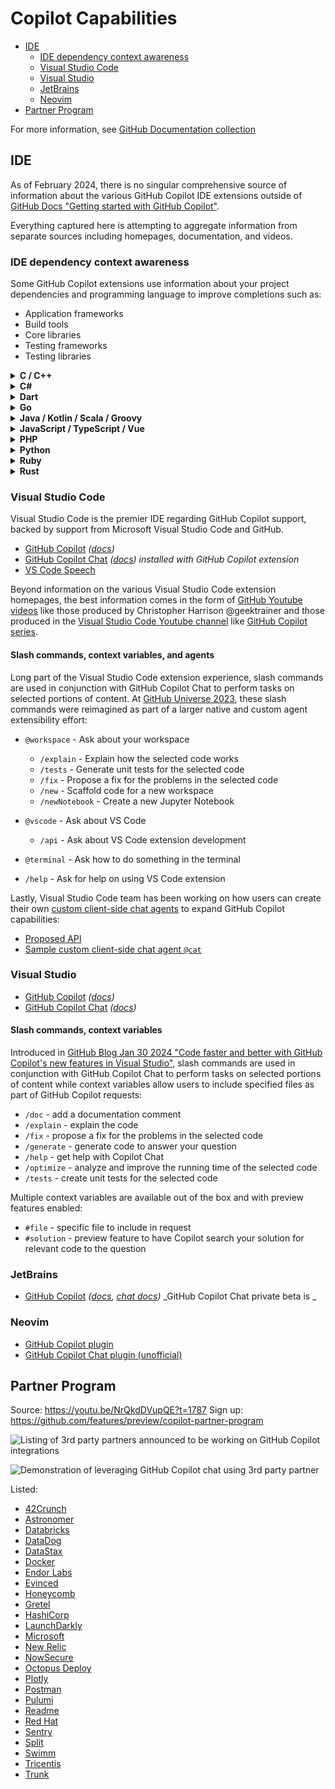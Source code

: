 # Copilot Capabilities

- [IDE](#ide)
  - [IDE dependency context awareness](#ide-dependency-context-awareness)
  - [Visual Studio Code](#visual-studio-code)
  - [Visual Studio](#visual-studio)
  - [JetBrains](#jetbrains)
  - [Neovim](#neovim)
- [Partner Program](#partner-program)

For more information, see [GitHub Documentation collection](documentation.md)

## IDE

As of February 2024, there is no singular comprehensive source of information about the various GitHub Copilot IDE extensions outside of
[GitHub Docs "Getting started with GitHub Copilot"](https://docs.github.com/en/copilot/using-github-copilot/getting-started-with-github-copilot).

Everything captured here is attempting to aggregate information from separate sources including homepages, documentation, and videos.

### IDE dependency context awareness

Some GitHub Copilot extensions use information about your project dependencies and programming language to improve completions such as:

- Application frameworks
- Build tools
- Core libraries
- Testing frameworks
- Testing libraries

<details>
<summary>
  <b>C / C++</b>
</summary>
<p>

**Application frameworks**

- libc
- libcurl
- libevent
- libuv
- openssl
- zlib

**Build tools**

- autotools
- clang
- cmake
- gcc
- make
- meson
- ninja

**Core libraries**

- libjpeg
- libpng
- libxml2
- mysql
- postgres
- sqlite

**Testing frameworks**

- check
- cmocka
- criterion
- ctest
- minunit
- unity

**Testing libraries**

- cmock
- fakeit
- fff
- trompeloil

</p>
</details> 

<details>
<summary>
  <b>C#</b>
</summary>
<p>

**Application frameworks**

- Microsoft.AspNetCore.App
- Microsoft.NETCore.App

**Build tools**

- Cake
- dotnet
- MSBuild

**Core libraries**

- AutoMapper
- Dapper
- EntityFramework
- FlientValidation
- Hangfire
- MassTransit
- MediatR
- Microsoft.Extensions.Configuration
- Microsoft.Extensions.DependencyInjection
- Microsoft.Extensions.Http
- Microsoft.Extensions.Logging
- Newtonsoft.Json
- Polly
- RabbitMQ.Client
- Serilog

**Testing frameworks**

- NUnit
- SpecFlow
- xunit

**Testing libraries**

- Bogus
- FluentAssertions
- Moq
- RestSharp
- Swashbuckle.AspNetCore

</p>
</details> 

<details>
<summary>
  <b>Dart</b>
</summary>
<p>

**Application frameworks**

- AngularDar
- Flutter

**Build tools**

- build_runner
- pub

**Core libraries**

- dartx
- dio
- equatable
- freezed
- get_it
- hive
- http
- intl
- json_serializable
- moor
- path
- provider
- rxdart

**Testing frameworks**

- flutter_test
- test

**Testing libraries**

- bloc_test
- mockito

</p>
</details> 

<details>
<summary>
  <b>Go</b>
</summary>
<p>

**Application frameworks**

- astaxie/beego
- gin-gonic/gin
- go-chi/chi
- go-martini/martini
- gobuffalo/buffalo
- goji/goji
- gorilla/mux
- hoisie/web
- labstack/echo
- revel/revel

**Build tools**

- ant
- bazel
- boot
- go
- grade
- grunt
- leiningen
- make
- maven
- sbt

**Core libraries**

- encoding/json
- fmt
- io
- math
- net/http
- sort
- strconv
- strings
- time

**Testing frameworks**

- DATA-DOG/godog
- gopkg.in/check.v1
- onsi/ginkgo
- onsi/gomega
- rjeczalik/gotest
- smartystreets/goconvey
- stesla/gospec
- stretchr/testify

**Testing libraries**

- DATA-DOG/godog
- golang/mock
- gopkg.in/check.v1
- onsi/ginkgo
- onsi/gomega
- rjeczalik/gotest
- smartystreets/goconvey
- stesla/gospec
- stretchr/testify

</p>
</details> 

<details>
<summary>
  <b>Java / Kotlin / Scala / Groovy</b>
</summary>
<p>

**Application frameworks**

- [Apache Struts](https://struts.apache.org/)
- [Apache Wicket](https://wicket.apache.org/)
- [Gradle](https://gradle.org/)
- [Grails](https://grails.org/)
- [Hibernate](https://hibernate.org/)
- [Jakarta EE](https://jakarta.ee/)
- [Java EE](https://www.oracle.com/java/technologies/java-ee-glance.html)
- [JavaServer Faces](https://www.oracle.com/java/technologies/javaserverfaces.html)
- [Spring Boot](https://spring.io/projects/spring-boot)

**Build tools**

- [Maven](https://maven.apache.org/)

**Core libraries**

- [Apache Commons Collections](https://commons.apache.org/proper/commons-collections/)
- [Apache Commons IO](https://commons.apache.org/proper/commons-io/)
- [Apache Commons Lang](https://commons.apache.org/proper/commons-lang/)
- [Apache Commons Math](https://commons.apache.org/proper/commons-math/)
- [Apache Commons Net](https://commons.apache.org/proper/commons-net/)
- [Apache POI](https://poi.apache.org/)
- [Google Gson](https://github.com/google/gson)
- [Google Guava](https://github.com/google/guava)
- [Jackson](https://github.com/FasterXML/jackson)
- [Joda-Time](https://www.joda.org/joda-time/)

**Testing frameworks**

- [Arquillian](https://arquillian.org/)
- [Cucumber](https://cucumber.io/)
- [JUnit 4](https://junit.org/junit4/)
- [JUnit 5](https://junit.org/junit5/)
- [Spock](https://spockframework.org/)
- [TestNG](https://testng.org/)

**Testing libraries**

- [AssertJ](https://assertj.github.io/doc/)
- [DBUnit](https://www.dbunit.org/)
- [EasyMock](https://easymock.org/)
- [Gatling](https://gatling.io/)
- [Greenmail](https://greenmail-mail-test.github.io/greenmail/)
- [Hamcrest](https://hamcrest.org/)
- [HTMLUnit](https://htmlunit.sourceforge.io/)
- [JMeter](https://jmeter.apache.org/)
- [JMock](http://jmock.org/)
- [JMockit](https://jmockit.github.io/)
- [Mockito](https://site.mockito.org/)
- [PowerMock](https://powermock.github.io/)
- [REST-Assured](https://rest-assured.io/)
- [Selenium](https://www.selenium.dev/)
- [WireMock](https://wiremock.org/)

</p>
</details> 

<details>
<summary>
  <b>JavaScript / TypeScript / Vue</b>
</summary>
<p>

**Application frameworks**

- [Angular](https://www.npmjs.com/package/@angular/core)
- [Aurelia](https://www.npmjs.com/package/aurelia)
- [Backbone.js](https://www.npmjs.com/package/backbone)
- [Dojo Toolkist](https://www.npmjs.com/package/dojo)
- [Ember](https://www.npmjs.com/package/ember-source)
- [Hyperapp](https://www.npmjs.com/package/hyperapp)
- [Inferno](https://www.npmjs.com/package/inferno)
- [Knockout.js](https://www.npmjs.com/package/knockout)
- [Marionette.js](https://www.npmjs.com/package/marionette)
- [Marko.js](https://www.npmjs.com/package/marko)
- [Meteor](https://www.npmjs.com/package/meteor)
- [Mithril.js](https://www.npmjs.com/package/mithril)
- [Moon.js](https://www.npmjs.com/package/moon)
- [Node.js](https://nodejs.org/en)
- [Polymer](https://www.npmjs.com/package/@polymer/polymer)
- [Preact](https://www.npmjs.com/package/preact)
- [React Native](https://www.npmjs.com/package/react-native)
- [React](https://www.npmjs.com/package/react)
- [Riot.js](https://www.npmjs.com/package/riot)
- [Stencil.js](https://www.npmjs.com/package/@stencil/core)
- [Svelte](https://www.npmjs.com/package/svelte)
- [Vue.js](https://www.npmjs.com/package/vue)

**Build tools**

- browserify
- esbuild
- grunt
- gulp
- npm
- parcel
- rollup
- webpack
- yarn

**Core libraries**

- [Axios](https://www.npmjs.com/package/axios)
- [Cheerio](https://www.npmjs.com/package/cheerio)
- [D3.js](https://www.npmjs.com/package/d3)
- [Express.js](https://www.npmjs.com/package/express)
- [Immutable.js](https://www.npmjs.com/package/immutable)
- [jQuery](https://www.npmjs.com/package/jquery)
- [Lodash](https://www.npmjs.com/package/lodash)
- [Moment.js](https://www.npmjs.com/package/moment)
- [Next.js](https://www.npmjs.com/package/next)
- [Nodemailer](https://www.npmjs.com/package/nodemailer)
- [Puppeteer](https://www.npmjs.com/package/puppeteer)
- [Ramda](https://www.npmjs.com/package/ramda)
- [Recoil](https://www.npmjs.com/package/recoil)
- [Redux](https://www.npmjs.com/package/redux)
- [RxJS](https://www.npmjs.com/package/rxjs)
- [Socket.io](https://www.npmjs.com/package/socket.io)
- [Three.js](https://www.npmjs.com/package/three)
- [Underscore.js](https://www.npmjs.com/package/underscore)

**Testing frameworks**

- [AVA](https://www.npmjs.com/package/ava)
- [Jasmine](https://www.npmjs.com/package/jasmine)
- [Jest](https://www.npmjs.com/package/jest)
- [Mocha](https://www.npmjs.com/package/mocha)
- [QUnit](https://www.npmjs.com/package/qunit)
- [Tape](https://www.npmjs.com/package/tape)

**Testing libraries**

- [Chai](https://www.npmjs.com/package/chai)
- [Cypress](https://www.npmjs.com/package/cypress)
- [Enzyme](https://www.npmjs.com/package/enzyme)
- [Nock](https://www.npmjs.com/package/nock)
- [Protractor](https://www.npmjs.com/package/protractor)
- [React Testing Library](https://www.npmjs.com/package/@testing-library/react)
- [Sinon](https://www.npmjs.com/package/sinon)
- [Supertest](https://www.npmjs.com/package/supertest)

</p>
</details> 

<details>
<summary>
  <b>PHP</b>
</summary>
<p>

**Application frameworks**

- bcosca/fatfree
- cakephp/cakephp
- fuel/fuel
- laravel/framework
- phalcon/cphalcon
- phpixie/framework
- slim/slim
- symfony/symfony
- yiisoft/yii2
- zendframework/zendframework

**Build tools**

- composer
- phing
- phpcbf
- phpcpd
- phpcs
- phpdcd
- phploc
- phpmd
- phpstan
- phpunit

**Core libraries**

- doctrine/orm
- guzzlehttp/guzzle
- monolog/monolog
- php-di/php-di
- phpunit/php-timer
- ramsey/uuid
- symfony/console
- symfony/finder
- symfony/yaml
- vlucas/phpdotenv

**Testing frameworks**

- atoum/atoum
- behat/behat
- codeception/codeception
- kahlan/kahlan
- peridot-php/peridot
- pestphp/pest
- phake/phake
- phpspec/phpspec
- phpunit/phpunit

**Testing libraries**

- mockery/mockery
- padraic/mockery
- php-mock/php-mock
- php-mock/php-mock-phpunit
- phpspec/prophecy
- phpunit/php-code-coverage
- phpunit/php-invoker
- phpunit/php-text-template
- phpunit/php-timer
- phpunit/php-token-stream

</p>
</details> 

<details>
<summary>
  <b>Python</b>
</summary>
<p>

**Application frameworks**

- Django
- FastAPI
- Flask
- Pyramid
- Tornado

**Build tools**

- conda
- flit
- nox
- paver
- pip
- pipenv
- poetry
- scons
- setuptools
- tox

**Core libraries**

- matplotlib
- numpy
- pandas
- requests
- scipy

**Testing frameworks**

- doctest
- nose
- pytest
- unittest

**Testing libraries**

- behave
- hypothesis
- lettuce
- mock
- pyhamcrest
- testify

</p>
</details> 

<details>
<summary>
  <b>Ruby</b>
</summary>
<p>

**Application frameworks**

- Cuba
- Grape
- Hanami
- Nyara
- Padrino
- Rack
- Rails
- Ramaze
- Roda
- Sinatra

**Build tools**

- bundler
- rake

**Core libraries**

- ActiveRecord
- Cassandra
- CouchRest
- DataMapper
- Mongoid
- Neo4j
- Redis
- Riak
- ROM
- Sequel

**Testing frameworks**

- Bacon
- Contest
- Cucumber
- Minitest
- RSpec
- Sohulda
- Spinach
- Test::Unit
- Turnip
- Wrong

**Testing libraries**

- Bourne
- Fabrication
- FactoryBot
- Faker
- FFaker
- FlexMock
- Machinist
- Mocha
- NotAMock
- RR

</p>
</details> 

<details>
<summary>
  <b>Rust</b>
</summary>
<p>

**Application frameworks**

- actix-web
- async-std
- hyper
- rocket
- tokio

**Build tools**

- cargo

**Core libraries**

- futures
- lazy_static
- libc
- log
- rand
- rayon
- regex
- reqwest
- serde
- warp

**Testing frameworks**

- proptest
- quickcheck
- test-case

**Testing libraries**

- double
- mock_derive
- mock_it
- mockall
- mockers
- mockiato
- mocktopus
- rstest

</p>
</details> 

### Visual Studio Code

Visual Studio Code is the premier IDE regarding GitHub Copilot support, backed by support from Microsoft Visual Studio Code and GitHub.

- [GitHub Copilot](https://marketplace.visualstudio.com/items?itemName=GitHub.copilot) _([docs](https://docs.github.com/en/copilot/using-github-copilot/getting-started-with-github-copilot?tool=vscode))_
- [GitHub Copilot Chat](https://marketplace.visualstudio.com/items?itemName=GitHub.copilot-chat) _([docs](https://docs.github.com/en/copilot/github-copilot-chat/using-github-copilot-chat-in-your-ide?tool=vscode))_
  _installed with GitHub Copilot extension_
- [VS Code Speech](https://marketplace.visualstudio.com/items?itemName=ms-vscode.vscode-speech)

Beyond information on the various Visual Studio Code extension homepages, the best information comes in the form of [GitHub Youtube videos](https://www.youtube.com/watch?v=vUX5u_4B2AM&list=PL0lo9MOBetEHEHi9h0k_lPn0XZdEeYZDS) like those produced by Christopher Harrison @geektrainer and those produced in the [Visual Studio Code Youtube channel](https://www.youtube.com/@code) like [GitHub Copilot series](https://www.youtube.com/playlist?list=PLj6YeMhvp2S5_hvBl2SE-7YCHYlLQ0bPt).

#### Slash commands, context variables, and agents

Long part of the Visual Studio Code extension experience, slash commands are used in conjunction with GitHub Copilot Chat to perform tasks on selected portions of content.  At [GitHub Universe 2023](https://code.visualstudio.com/blogs/2023/11/13/vscode-copilot-smarter),
these slash commands were reimagined as part of a larger native and custom agent extensibility effort:

- `@workspace` - Ask about your workspace
  - `/explain` - Explain how the selected code works
  - `/tests` - Generate unit tests for the selected code
  - `/fix` - Propose a fix for the problems in the selected code
  - `/new` - Scaffold code for a new workspace
  - `/newNotebook` - Create a new Jupyter Notebook

- `@vscode` - Ask about VS Code
  - `/api` - Ask about VS Code extension development

- `@terminal` - Ask how to do something in the terminal
- `/help` - Ask for help on using VS Code extension

Lastly, Visual Studio Code team has been working on how users can create their own [custom client-side chat agents](https://code.visualstudio.com/blogs/2023/11/13/vscode-copilot-smarter#_extensibility) to expand GitHub Copilot capabilities:

- [Proposed API](https://code.visualstudio.com/api/advanced-topics/using-proposed-api)
- [Sample custom client-side chat agent `@cat`](https://github.com/microsoft/vscode-extension-samples/tree/main/chat-sample) 

### Visual Studio

- [GitHub Copilot](https://marketplace.visualstudio.com/items?itemName=GitHub.copilotvs) _([docs](https://docs.github.com/en/copilot/using-github-copilot/getting-started-with-github-copilot?tool=visualstudio))_
- [GitHub Copilot Chat](https://marketplace.visualstudio.com/items?itemName=VisualStudioExptTeam.VSGitHubCopilot) _([docs](https://docs.github.com/en/copilot/github-copilot-chat/using-github-copilot-chat-in-your-ide?tool=visualstudio))_

#### Slash commands, context variables

Introduced in [GitHub Blog Jan 30 2024 "Code faster and better with GitHub Copilot's new features in Visual Studio"](https://github.blog/changelog/2024-01-30-code-faster-and-better-with-github-copilots-new-features-in-visual-studio/),
slash commands are used in conjunction with GitHub Copilot Chat to perform tasks on selected portions of content while context variables allow users to include specified files as part of GitHub Copilot requests:

- `/doc` - add a documentation comment
- `/explain` - explain the code
- `/fix` - propose a fix for the problems in the selected code
- `/generate` - generate code to answer your question
- `/help` - get help with Copilot Chat
- `/optimize` - analyze and improve the running time of the selected code
- `/tests` - create unit tests for the selected code

Multiple context variables are available out of the box and with preview features enabled:

- `#file` - specific file to include in request
- `#solution` - preview feature to have Copilot search your solution for relevant code to the question

### JetBrains

- [GitHub Copilot](https://plugins.jetbrains.com/plugin/17718-github-copilot) _([docs](https://docs.github.com/en/copilot/using-github-copilot/getting-started-with-github-copilot?tool=jetbrains), [chat docs](https://docs.github.com/en/copilot/github-copilot-chat/using-github-copilot-chat-in-your-ide?tool=jetbrains_beta))_
  _GitHub Copilot Chat private beta is _

### Neovim

- [GitHub Copilot plugin](https://github.com/github/copilot.vim)
- [GitHub Copilot Chat plugin (unofficial)](https://github.com/CopilotC-Nvim/CopilotChat.nvim)

## Partner Program

Source: https://youtu.be/NrQkdDVupQE?t=1787
Sign up: https://github.com/features/preview/copilot-partner-program

![Listing of 3rd party partners announced to be working on GitHub Copilot integrations](https://github.com/andyfeller/triangletechtalk-github-copilot/assets/2089743/157b9249-819a-4c3b-9c89-07dd5508e819)

![Demonstration of leveraging GitHub Copilot chat using 3rd party partner](https://github.com/andyfeller/triangletechtalk-github-copilot/assets/2089743/0204a7ea-851d-432d-b2ec-5501a5c73a25)

Listed:

- [42Crunch](https://42crunch.com/)
- [Astronomer](https://www.astronomer.io/)
- [Databricks](https://www.databricks.com/)
- [DataDog](https://www.datadoghq.com/)
- [DataStax](https://www.datastax.com/)
- [Docker](https://www.docker.com/)
- [Endor Labs](https://www.endorlabs.com/)
- [Evinced](https://www.evinced.com/)
- [Honeycomb](https://www.honeycomb.io/)
- [Gretel](https://gretel.ai/)
- [HashiCorp](https://www.hashicorp.com/)
- [LaunchDarkly](https://launchdarkly.com/)
- [Microsoft](https://microsoft.com/)
- [New Relic](https://newrelic.com/)
- [NowSecure](https://www.nowsecure.com/)
- [Octopus Deploy](https://octopus.com/)
- [Plotly](https://plotly.com/)
- [Postman](https://www.postman.com/)
- [Pulumi](https://www.pulumi.com/)
- [Readme](https://readme.com/)
- [Red Hat](https://www.redhat.com/en)
- [Sentry](https://sentry.io/)
- [Split](https://split.io/)
- [Swimm](https://swimm.io/)
- [Tricentis](https://www.tricentis.com/)
- [Trunk](https://trunk.io/)
